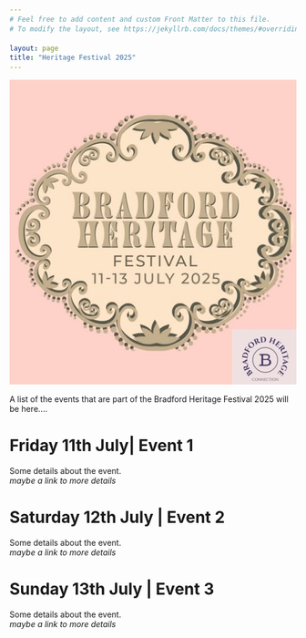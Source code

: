 ```yaml
---
# Feel free to add content and custom Front Matter to this file.
# To modify the layout, see https://jekyllrb.com/docs/themes/#overriding-theme-defaults

layout: page
title: "Heritage Festival 2025"
---
```

![heritage festival 2025 logo](images/heritage-festival.png)

A list of the events that are part of the Bradford Heritage Festival 2025 will be here....

# Friday 11th July| Event 1
Some details about the event.  
*maybe a link to more details*

# Saturday 12th July | Event 2
Some details about the event.  
*maybe a link to more details*

# Sunday 13th July | Event 3
Some details about the event.  
*maybe a link to more details*

